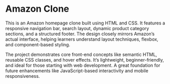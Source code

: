 # Amazon Clone

This is an Amazon homepage clone built using HTML and CSS. It features a responsive navigation bar, search layout, dynamic product category sections, and a structured footer. The design closely mirrors Amazon’s actual interface, helping learners understand layout techniques, flexbox, and component-based styling. 

The project demonstrates core front-end concepts like semantic HTML, reusable CSS classes, and hover effects. It’s lightweight, beginner-friendly, and ideal for those starting with web development. A great foundation for future enhancements like JavaScript-based interactivity and mobile responsiveness.
